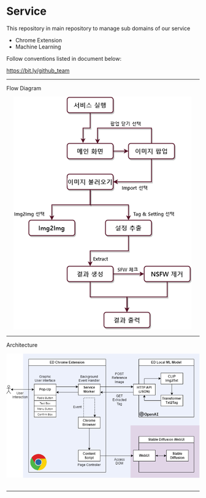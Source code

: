 # Service

This repository in main repository to manage sub domains of our service
- Chrome Extension
- Machine Learning

Follow conventions listed in document below:

https://bit.ly/github_team

---

Flow Diagram

<p align="center">
  <img src="./imgs/flow.png"/></a>&nbsp
</p>

---

Architecture

<p align="center">
  <img src="./imgs/architecture.png"/></a>&nbsp
</p>

---